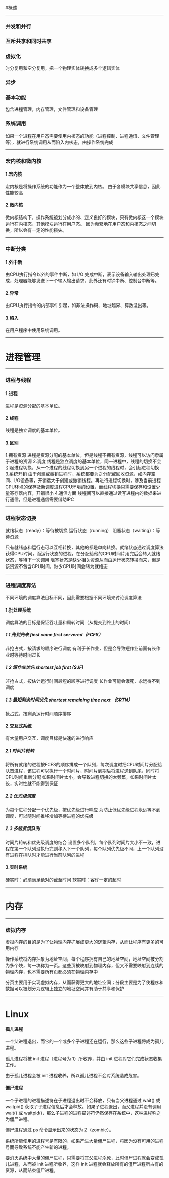 #概述
***
### 并发和并行

### 互斥共享和同时共享

### 虚拟化
时分复用和空分复用，把一个物理实体转换成多个逻辑实体

### 异步

### 基本功能
包含进程管理，内存管理，文件管理和设备管理

### 系统调用
如果一个进程在用户态需要使用内核态的功能（进程控制、进程通讯、文件管理等），就进行系统调用从而陷入内核态，由操作系统完成
***
### 宏内核和微内核
#### 1.宏内核
宏内核是将操作系统的功能作为一个整体放到内核。
由于各模块共享信息，因此性能较高
#### 2.微内核
微内核结构下，操作系统被划分成小的、定义良好的模块，只有微内核这一个模块运行在内核态，其他模块运行在用户态。
因为频繁地在用户态和内核态之间切换，所以会有一定的性能损失。
***
### 中断分类
#### 1.外中断
由CPU执行指令以外的事件中断，如 I/O 完成中断，表示设备输入输出处理已完成，处理器能够发送下一个输入输出请求，此外还有时钟中断、控制台中断等。
#### 2.异常
由CPU执行指令的内部事件引起，如非法操作码、地址越界、算数溢出等。
#### 3.陷入
在用户程序中使用系统调用。
***
# 进程管理
***
### 进程与线程
#### 1.进程
进程是资源分配的基本单位。
#### 2.线程
线程是独立调度的基本单位。
#### 3.区别
1.拥有资源
进程是资源分配的基本单位，但是线程不拥有资源，线程可以访问隶属于进程的资源
2.调度
线程是独立调度的基本单位，同一进程中，线程的切换不会引起进程切换，从一个进程的线程切换到另一个进程的线程时，会引起进程切换
3.系统开销
由于创建或撤销进程时，系统都要为之分配或回收资源，如内存空间、I/O设备等，开销远大于创建或撤销线程。再进行进程切换时，涉及当前进程CPU环境的保存及新调度进程CPU环境的设置，而线程切换只需要保存和设置少量寄存器内容，开销很小
4.通信方面
线程间可以直接通过读写进程内的数据来进行通信，但是进程通信需要借助IPC
***
### 进程状态切换
就绪状态（ready）：等待被切换
运行状态（running）
阻塞状态（waiting）：等待资源

只有就绪态和运行态可以互相转换，其他的都是单向转换。就绪状态通过调度算法获得CPU时间，而运行状态的进程，在分配给他的CPU时间片用完后会转入就绪状态，等待下一次调用
阻塞状态是缺少相关资源从而由运行状态转换而来，但是该资源不包含CPU时间，缺少CPU时间会转为就绪态
***
### 进程调度算法
不同环境的调度算法目标不同，因此需要根据不同环境来讨论调度算法
#### 1.批处理系统
调度算法的目标是保证吞吐量和周转时间（从提交到终止的时间）
##### 1.1 先到先来 fiest come first servered（FCFS）
非抢占式，按请求的顺序进行调度
有利于长作业，但是会导致短作业前面有长作业时等待时间过长
##### 1.2 短作业优先 shortest job first (SJF)
非抢占式，按估计运行时间最短的顺序进行调度
长作业可能会饿死，永远得不到调度
##### 1.3 最短剩余时间优先 shortest remaining time next （SRTN）
抢占式，按剩余运行时间顺序排序

#### 2.交互式系统
有大量用户交互，调度目标是快速的进行响应
##### 2.1 时间片轮转
将所有就绪的进程按FCFS的顺序排成一个队列，每次调度时把CPU时间片分配给队首进程，该进程可以执行一个时间片，时间片到期后将进程送到队尾，同时将CPU时间重新分配
如果时间片太小，会导致进程切换的太频繁，如果时间片太长，实时性就不能得到保证
##### 2.2 优先级调度
为每个进程分配一个优先级，按优先级进行响应
为防止低优先级进程永远等不到调度，可以随时间推移增加等待进程的优先级
##### 2.3 多级反馈队列
时间片轮转和优先级调度的结合
设置多个队列，每个队列时间片大小不一致，进程在第一个队列没执行完则移入下一个队列，每个队列优先级不同，上一个队列没有进程在排队时才能进行当前队列的进程

#### 3.实时系统
硬实时：必须满足绝对的截至时间
软实时：容许一定的超时
***

# 内存
***
### 虚拟内存
虚拟内存的目的是为了让物理内存扩展成更大的逻辑内存，从而让程序有更多的可用内存

操作系统将内存抽象为地址空间，每个程序拥有自己的地址空间，地址空间被分割为多个块，每一块称为一页。这些页被映射到物理内存，但又不需要映射到连续的物理内存，也不需要所有页都必须在物理内存中

分页主要用于实现虚拟内存，从而获得更大的地址空间；分段主要是为了使程序和数据可以被划分为逻辑上独立的地址空间并有助于共享和保护

-------------------
# Linux
#### 孤儿进程
一个父进程退出，而它的一个或多个子进程还在运行，那么这些子进程将成为孤儿进程。

孤儿进程将被 init 进程（进程号为 1）所收养，并由 init 进程对它们完成状态收集工作。

由于孤儿进程会被 init 进程收养，所以孤儿进程不会对系统造成危害。

#### 僵尸进程
一个子进程的进程描述符在子进程退出时不会释放，只有当父进程通过 wait() 或 waitpid() 获取了子进程信息后才会释放。如果子进程退出，而父进程并没有调用 wait() 或 waitpid()，那么子进程的进程描述符仍然保存在系统中，这种进程称之为僵尸进程。

僵尸进程通过 ps 命令显示出来的状态为 Z（zombie）。

系统所能使用的进程号是有限的，如果产生大量僵尸进程，将因为没有可用的进程号而导致系统不能产生新的进程。

要消灭系统中大量的僵尸进程，只需要将其父进程杀死，此时僵尸进程就会变成孤儿进程，从而被 init 进程所收养，这样 init 进程就会释放所有的僵尸进程所占有的资源，从而结束僵尸进程。


